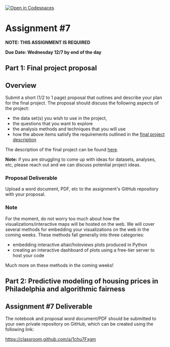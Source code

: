 [![Open in Codespaces](https://classroom.github.com/assets/launch-codespace-f4981d0f882b2a3f0472912d15f9806d57e124e0fc890972558857b51b24a6f9.svg)](https://classroom.github.com/open-in-codespaces?assignment_repo_id=9470606)
# Assignment #7

**NOTE: THIS ASSIGNMENT IS REQUIRED**

**Due Date: Wednesday 12/7 by end of the day**

## Part 1: Final project proposal

## Overview

Submit a short (1/2 to 1 page) proposal that outlines and describe your plan for the final project. The proposal should discuss the following aspects of the project:

- the data set(s) you wish to use in the project,
- the questions that you want to explore
- the analysis methods and techniques that you will use
- how the above items satisfy the requirements outlined in the [final project description](https://github.com/MUSA-550-Fall-2022/final-project)

The description of the final project can be found [here](https://github.com/MUSA-550-Fall-2022/final-project).

**Note:** if you are struggling to come up with ideas for datasets, analyses, etc, please reach out and we can discuss potential project ideas.

### Proposal Deliverable

Upload a word document, PDF, etc to the assignment's GitHub repository with your proposal.

### Note

For the moment, do not worry too much about how the visualizations/interactive maps will be hosted on the web. We will cover several methods for embedding your visualizations on the web in the coming weeks. These methods fall generally into three categories:

- embedding interactive altair/holoviews plots produced in Python
- creating an interactive dashboard of plots using a free-tier server to host your code

Much more on these methods in the coming weeks!

## Part 2: Predictive modeling of housing prices in Philadelphia and algorithmic fairness

## Assignment #7 Deliverable

The notebook and proposal word document/PDF should be submitted to your own private repository on GitHub, which can be created using the following link:

https://classroom.github.com/a/1chu7Fxgm